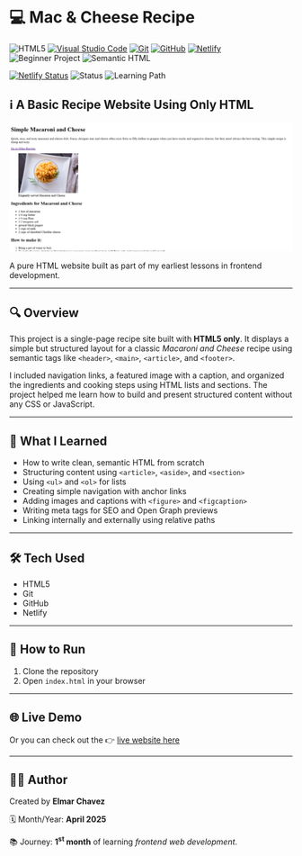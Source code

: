 # 💻 Mac & Cheese Recipe

![HTML5](https://img.shields.io/badge/HTML5-E34F26?style=for-the-badge&logo=html5&logoColor=white)
[![Visual Studio Code](https://img.shields.io/badge/VS%20Code-007ACC?style=for-the-badge&logo=visual-studio-code&logoColor=white)](https://code.visualstudio.com/)
[![Git](https://img.shields.io/badge/Git-F05032?style=for-the-badge&logo=git&logoColor=white)](https://git-scm.com/)
[![GitHub](https://img.shields.io/badge/GitHub-181717?style=for-the-badge&logo=github&logoColor=white)](https://github.com/)
[![Netlify](https://img.shields.io/badge/Netlify-00C7B7?style=for-the-badge&logo=netlify&logoColor=white)](https://www.netlify.com/)
![Beginner Project](https://img.shields.io/badge/Beginner%20Project-25D366?style=for-the-badge)
![Semantic HTML](https://img.shields.io/badge/Semantic%20HTML-ff9800?style=for-the-badge)

[![Netlify Status](https://api.netlify.com/api/v1/badges/c4939dcc-7129-4ef2-ba83-743374308d17/deploy-status)](https://mac-and-cheese-recipe-jiro.netlify.app/)
![Status](https://img.shields.io/badge/status-complete-brightgreen)
![Learning Path](https://img.shields.io/badge/learning%20path-month%201-blue)

## ℹ️ A Basic Recipe Website Using Only HTML

![Screenshot of the project](./screenshot.png)

A pure HTML website built as part of my earliest lessons in frontend development.

---

## 🔍 Overview

This project is a single-page recipe site built with **HTML5 only**. It displays a simple but structured layout for a classic _Macaroni and Cheese_ recipe using semantic tags like `<header>`, `<main>`, `<article>`, and `<footer>`.

I included navigation links, a featured image with a caption, and organized the ingredients and cooking steps using HTML lists and sections. The project helped me learn how to build and present structured content without any CSS or JavaScript.

---

## 🧠 What I Learned

- How to write clean, semantic HTML from scratch
- Structuring content using `<article>`, `<aside>`, and `<section>`
- Using `<ul>` and `<ol>` for lists
- Creating simple navigation with anchor links
- Adding images and captions with `<figure>` and `<figcaption>`
- Writing meta tags for SEO and Open Graph previews
- Linking internally and externally using relative paths

---

## 🛠️ Tech Used

- HTML5
- Git
- GitHub
- Netlify

---

## 🚀 How to Run

1. Clone the repository
2. Open `index.html` in your browser

---

## 🌐 Live Demo

Or you can check out the 👉 [live website here](https://mac-and-cheese-recipe-jiro.netlify.app/)

---

## 🧑‍💻 Author

Created by **Elmar Chavez**

🗓️ Month/Year: **April 2025**

📚 Journey: **1<sup>st</sup> month** of learning _frontend web development_.
